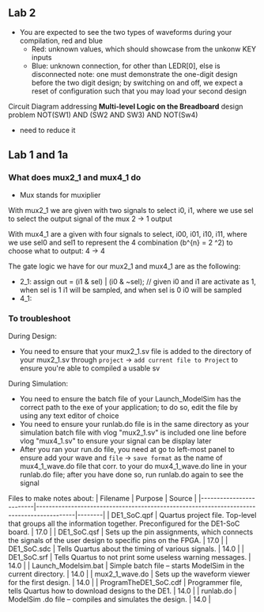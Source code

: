 ## Lab 2
- You are expected to see the two types of waveforms during your compilation, red and blue
    - Red: unknown values, which should showcase from the unkonw KEY inputs
    - Blue: unknown connection, for other than LEDR[0], else is disconnected
note: one must demonstrate the one-digit design before the two digit design; by switching on and off, we expect a reset of configuration
such that you may load your second design

Circuit Diagram addressing **Multi-level Logic on the Breadboard** design problem
NOT(SW1) AND (SW2 AND SW3) AND NOT(Sw4)
- need to reduce it

## Lab 1 and 1a
### What does mux2_1 and mux4_1 do
- Mux stands for muxiplier

With mux2_1 we are given with two signals to select i0, i1, where we use sel to select the output signal of the mux 2 -> 1 output

With mux4_1 are a given with four signals to select, i00, i01, i10, i11, where we use sel0 and sel1 to represent the 4 combination (b^{n} = 2 ^2) to choose what to output: 4 -> 4

The gate logic we have for our mux2_1 and mux4_1 are as the following:
- 2_1: assign out = (i1 & sel) | (i0 & ~sel); // given i0 and i1 are activate as 1, when sel is 1 i1 will be sampled, and when sel is 0 i0 will be sampled
- 4_1:
### To troubleshoot
During Design:
- You need to ensure that your mux2_1.sv file is added to the directory of your mux2_1.sv through `project` -> `add current file to Project` to ensure you're able to compiled a usable sv

During Simulation:
- You need to ensure the batch file of your Launch_ModelSim has the correct path to the exe of your application; to do so, edit the file
by using any text editor of choice
- You need to ensure your runlab.do file is in the same directory as your simulation batch file with 
vlog "mux2_1.sv" is included one line before vlog "mux4_1.sv" to ensure your signal can be display later
- After you ran your run.do file, you need at go to left-most panel to ensure add your wave and `file` -> `save format` as the name of mux4_1_wave.do file that corr. to your do mux4_1_wave.do line in your runlab.do file; after you have done so, run runlab.do again to see the signal

Files to make notes about:
| Filename                | Purpose                                                                                  | Source |
|-------------------------|------------------------------------------------------------------------------------------|--------|
| DE1_SoC.qpf            | Quartus project file. Top-level that groups all the information together. Preconfigured for the DE1-SoC board. | 17.0   |
| DE1_SoC.qsf            | Sets up the pin assignments, which connects the signals of the user design to specific pins on the FPGA.     | 17.0   |
| DE1_SoC.sdc            | Tells Quartus about the timing of various signals.                                        | 14.0   |
| DE1_SoC.srf            | Tells Quartus to not print some useless warning messages.                                 | 14.0   |
| Launch_Modelsim.bat    | Simple batch file – starts ModelSim in the current directory.                             | 14.0   |
| mux2_1_wave.do         | Sets up the waveform viewer for the first design.                                         | 14.0   |
| ProgramTheDE1_SoC.cdf  | Programmer file, tells Quartus how to download designs to the DE1.                        | 14.0   |
| runlab.do              | ModelSim .do file – compiles and simulates the design.                                    | 14.0   |

